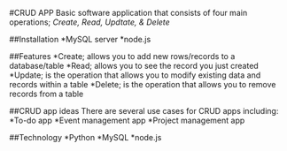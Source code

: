 #CRUD APP
Basic software application that consists of four main operations; *Create, Read, Updtate, & Delete*

##Installation
*MySQL server
*node.js

##Features
*Create; allows you to add new rows/records to a database/table
*Read; allows you to see the record you just created
*Update; is the operation that allows you to modify existing data and records within a table
*Delete; is the operation that allows you to remove records from a table

##CRUD app ideas
There are several use cases for CRUD apps including:
*To-do app
*Event management app
*Project management app

##Technology
*Python
*MySQL
*node.js

